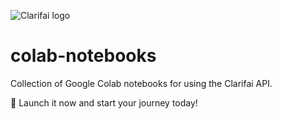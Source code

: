 ![Clarifai logo](https://www.clarifai.com/hs-fs/hubfs/logo/Clarifai/clarifai-740x150.png?width=240)

# colab-notebooks
Collection of Google Colab notebooks for using the Clarifai API.

🚀 Launch it now and start your journey today!
